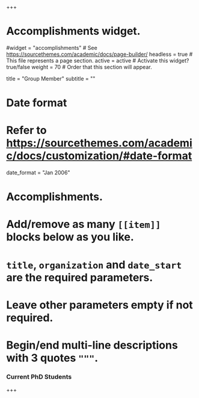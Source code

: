 +++
# Accomplishments widget.
#widget = "accomplishments"  # See https://sourcethemes.com/academic/docs/page-builder/
headless = true  # This file represents a page section.
active = active  # Activate this widget? true/false
weight = 70  # Order that this section will appear.

title = "Group Member"
subtitle = ""

# Date format
#   Refer to https://sourcethemes.com/academic/docs/customization/#date-format
date_format = "Jan 2006"

# Accomplishments.
#   Add/remove as many `[[item]]` blocks below as you like.
#   `title`, `organization` and `date_start` are the required parameters.
#   Leave other parameters empty if not required.
#   Begin/end multi-line descriptions with 3 quotes `"""`.

### Current PhD Students
+++
